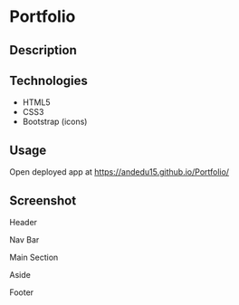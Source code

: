 # Portfolio

## Description



## Technologies

- HTML5
- CSS3
- Bootstrap (icons)


## Usage

Open deployed app at https://andedu15.github.io/Portfolio/

## Screenshot

Header



Nav Bar



Main Section



Aside



Footer

